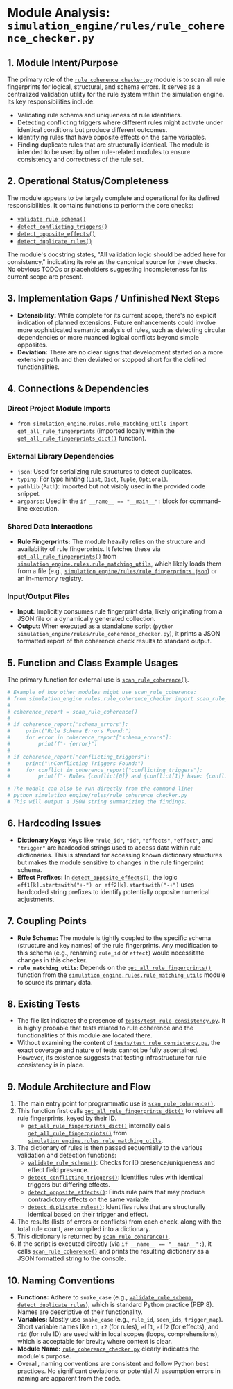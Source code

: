 # Module Analysis: `simulation_engine/rules/rule_coherence_checker.py`

## 1. Module Intent/Purpose

The primary role of the [`rule_coherence_checker.py`](simulation_engine/rules/rule_coherence_checker.py:1) module is to scan all rule fingerprints for logical, structural, and schema errors. It serves as a centralized validation utility for the rule system within the simulation engine. Its key responsibilities include:
-   Validating rule schema and uniqueness of rule identifiers.
-   Detecting conflicting triggers where different rules might activate under identical conditions but produce different outcomes.
-   Identifying rules that have opposite effects on the same variables.
-   Finding duplicate rules that are structurally identical.
The module is intended to be used by other rule-related modules to ensure consistency and correctness of the rule set.

## 2. Operational Status/Completeness

The module appears to be largely complete and operational for its defined responsibilities. It contains functions to perform the core checks:
-   [`validate_rule_schema()`](simulation_engine/rules/rule_coherence_checker.py:25)
-   [`detect_conflicting_triggers()`](simulation_engine/rules/rule_coherence_checker.py:41)
-   [`detect_opposite_effects()`](simulation_engine/rules/rule_coherence_checker.py:58)
-   [`detect_duplicate_rules()`](simulation_engine/rules/rule_coherence_checker.py:75)

The module's docstring states, "All validation logic should be added here for consistency," indicating its role as the canonical source for these checks. No obvious TODOs or placeholders suggesting incompleteness for its current scope are present.

## 3. Implementation Gaps / Unfinished Next Steps

-   **Extensibility:** While complete for its current scope, there's no explicit indication of planned extensions. Future enhancements could involve more sophisticated semantic analysis of rules, such as detecting circular dependencies or more nuanced logical conflicts beyond simple opposites.
-   **Deviation:** There are no clear signs that development started on a more extensive path and then deviated or stopped short for the defined functionalities.

## 4. Connections & Dependencies

### Direct Project Module Imports
-   `from simulation_engine.rules.rule_matching_utils import get_all_rule_fingerprints` (imported locally within the [`get_all_rule_fingerprints_dict()`](simulation_engine/rules/rule_coherence_checker.py:20) function).

### External Library Dependencies
-   `json`: Used for serializing rule structures to detect duplicates.
-   `typing`: For type hinting (`List`, `Dict`, `Tuple`, `Optional`).
-   `pathlib` (`Path`): Imported but not visibly used in the provided code snippet.
-   `argparse`: Used in the `if __name__ == "__main__":` block for command-line execution.

### Shared Data Interactions
-   **Rule Fingerprints:** The module heavily relies on the structure and availability of rule fingerprints. It fetches these via [`get_all_rule_fingerprints()`](simulation_engine/rules/rule_matching_utils.py:) from [`simulation_engine.rules.rule_matching_utils`](simulation_engine/rules/rule_matching_utils.py:), which likely loads them from a file (e.g., [`simulation_engine/rules/rule_fingerprints.json`](simulation_engine/rules/rule_fingerprints.json)) or an in-memory registry.

### Input/Output Files
-   **Input:** Implicitly consumes rule fingerprint data, likely originating from a JSON file or a dynamically generated collection.
-   **Output:** When executed as a standalone script (`python simulation_engine/rules/rule_coherence_checker.py`), it prints a JSON formatted report of the coherence check results to standard output.

## 5. Function and Class Example Usages

The primary function for external use is [`scan_rule_coherence()`](simulation_engine/rules/rule_coherence_checker.py:87).

```python
# Example of how other modules might use scan_rule_coherence:
# from simulation_engine.rules.rule_coherence_checker import scan_rule_coherence
#
# coherence_report = scan_rule_coherence()
#
# if coherence_report["schema_errors"]:
#     print("Rule Schema Errors Found:")
#     for error in coherence_report["schema_errors"]:
#         print(f"- {error}")
#
# if coherence_report["conflicting_triggers"]:
#     print("\nConflicting Triggers Found:")
#     for conflict in coherence_report["conflicting_triggers"]:
#         print(f"- Rules {conflict[0]} and {conflict[1]} have: {conflict[2]}")

# The module can also be run directly from the command line:
# python simulation_engine/rules/rule_coherence_checker.py
# This will output a JSON string summarizing the findings.
```

## 6. Hardcoding Issues

-   **Dictionary Keys:** Keys like `"rule_id"`, `"id"`, `"effects"`, `"effect"`, and `"trigger"` are hardcoded strings used to access data within rule dictionaries. This is standard for accessing known dictionary structures but makes the module sensitive to changes in the rule fingerprint schema.
-   **Effect Prefixes:** In [`detect_opposite_effects()`](simulation_engine/rules/rule_coherence_checker.py:58), the logic `eff1[k].startswith("+-") or eff2[k].startswith("-+")` uses hardcoded string prefixes to identify potentially opposite numerical adjustments.

## 7. Coupling Points

-   **Rule Schema:** The module is tightly coupled to the specific schema (structure and key names) of the rule fingerprints. Any modification to this schema (e.g., renaming `rule_id` or `effect`) would necessitate changes in this checker.
-   **`rule_matching_utils`:** Depends on the [`get_all_rule_fingerprints()`](simulation_engine/rules/rule_matching_utils.py:) function from the [`simulation_engine.rules.rule_matching_utils`](simulation_engine/rules/rule_matching_utils.py:) module to source its primary data.

## 8. Existing Tests

-   The file list indicates the presence of [`tests/test_rule_consistency.py`](tests/test_rule_consistency.py:). It is highly probable that tests related to rule coherence and the functionalities of this module are located there.
-   Without examining the content of [`tests/test_rule_consistency.py`](tests/test_rule_consistency.py:), the exact coverage and nature of tests cannot be fully ascertained. However, its existence suggests that testing infrastructure for rule consistency is in place.

## 9. Module Architecture and Flow

1.  The main entry point for programmatic use is [`scan_rule_coherence()`](simulation_engine/rules/rule_coherence_checker.py:87).
2.  This function first calls [`get_all_rule_fingerprints_dict()`](simulation_engine/rules/rule_coherence_checker.py:20) to retrieve all rule fingerprints, keyed by their ID.
    *   [`get_all_rule_fingerprints_dict()`](simulation_engine/rules/rule_coherence_checker.py:20) internally calls [`get_all_rule_fingerprints()`](simulation_engine/rules/rule_matching_utils.py:) from [`simulation_engine.rules.rule_matching_utils`](simulation_engine/rules/rule_matching_utils.py:).
3.  The dictionary of rules is then passed sequentially to the various validation and detection functions:
    *   [`validate_rule_schema()`](simulation_engine/rules/rule_coherence_checker.py:25): Checks for ID presence/uniqueness and effect field presence.
    *   [`detect_conflicting_triggers()`](simulation_engine/rules/rule_coherence_checker.py:41): Identifies rules with identical triggers but differing effects.
    *   [`detect_opposite_effects()`](simulation_engine/rules/rule_coherence_checker.py:58): Finds rule pairs that may produce contradictory effects on the same variable.
    *   [`detect_duplicate_rules()`](simulation_engine/rules/rule_coherence_checker.py:75): Identifies rules that are structurally identical based on their trigger and effect.
4.  The results (lists of errors or conflicts) from each check, along with the total rule count, are compiled into a dictionary.
5.  This dictionary is returned by [`scan_rule_coherence()`](simulation_engine/rules/rule_coherence_checker.py:87).
6.  If the script is executed directly (via `if __name__ == "__main__":`), it calls [`scan_rule_coherence()`](simulation_engine/rules/rule_coherence_checker.py:87) and prints the resulting dictionary as a JSON formatted string to the console.

## 10. Naming Conventions

-   **Functions:** Adhere to `snake_case` (e.g., [`validate_rule_schema`](simulation_engine/rules/rule_coherence_checker.py:25), [`detect_duplicate_rules`](simulation_engine/rules/rule_coherence_checker.py:75)), which is standard Python practice (PEP 8). Names are descriptive of their functionality.
-   **Variables:** Mostly use `snake_case` (e.g., `rule_id`, `seen_ids`, `trigger_map`). Short variable names like `r1`, `r2` (for rules), `eff1`, `eff2` (for effects), and `rid` (for rule ID) are used within local scopes (loops, comprehensions), which is acceptable for brevity where context is clear.
-   **Module Name:** [`rule_coherence_checker.py`](simulation_engine/rules/rule_coherence_checker.py:) clearly indicates the module's purpose.
-   Overall, naming conventions are consistent and follow Python best practices. No significant deviations or potential AI assumption errors in naming are apparent from the code.